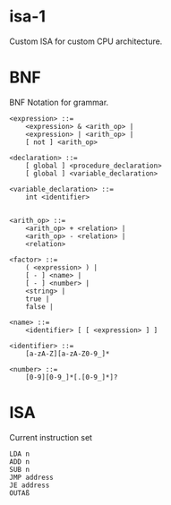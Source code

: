 # isa-1

Custom ISA for custom CPU architecture.

# BNF 

BNF Notation for grammar.

```
<expression> ::=
    <expression> & <arith_op> |
    <expression> | <arith_op> |
    [ not ] <arith_op>

<declaration> ::=
    [ global ] <procedure_declaration>
    [ global ] <variable_declaration>

<variable_declaration> ::=
    int <identifier>


<arith_op> ::=
    <arith_op> + <relation> |
    <arith_op> - <relation> |
    <relation>

<factor> ::=
    ( <expression> ) |
    [ - ] <name> |
    [ - ] <number> |
    <string> |
    true |
    false |

<name> ::=
    <identifier> [ [ <expression> ] ]

<identifier> ::=
    [a-zA-Z][a-zA-Z0-9_]*

<number> ::=
    [0-9][0-9_]*[.[0-9_]*]?
```

# ISA

Current instruction set

```
LDA n
ADD n
SUB n
JMP address
JE address
OUTAß
```

